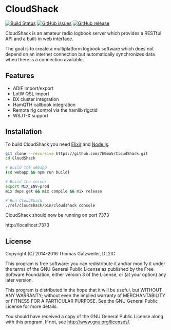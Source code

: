 # CloudShack

  [![Build Status](https://img.shields.io/travis/7h0ma5/CloudShack.svg?style=flat)](https://travis-ci.org/7h0ma5/CloudShack)
  [![GitHub issues](https://img.shields.io/github/issues/7h0ma5/cloudshack.svg?style=flat)](https://github.com/7h0ma5/cloudshack/issues)
  [![GitHub release](https://img.shields.io/github/release/7h0ma5/CloudShack.svg?maxAge=2592000)](https://github.com/7h0ma5/CloudShack/releases)

CloudShack is an amateur radio logbook server which provides a RESTful API and a
built-in web interface.

The goal is to create a multiplatform logbook software which does not depend on
an internet connection but automatically synchronizes data when there is a connection available.

## Features

- ADIF import/export
- LotW QSL import
- DX cluster integration
- HamQTH callbook integration
- Remote rig control via the hamlib rigctld
- WSJT-X support

## Installation

To build CloudShack you need [Elixir](http://elixir-lang.org/) and [Node.js](https://nodejs.org/en/).

```bash
git clone --recursive https://github.com/7h0ma5/CloudShack.git
cd CloudShack

# Build the webapp
(cd webapp && npm run build)

# Build the server
export MIX_ENV=prod
mix deps.get && mix compile && mix release

# Run CloudShack
./rel/cloudshack/bin/cloudshack console
```

CloudShack should now be running on port 7373

http://localhost:7373

## License

Copyright (C) 2014-2016 Thomas Gatzweiler, DL2IC

This program is free software: you can redistribute it and/or modify
it under the terms of the GNU General Public License as published by
the Free Software Foundation, either version 3 of the License, or
(at your option) any later version.

This program is distributed in the hope that it will be useful,
but WITHOUT ANY WARRANTY; without even the implied warranty of
MERCHANTABILITY or FITNESS FOR A PARTICULAR PURPOSE.  See the
GNU General Public License for more details.

You should have received a copy of the GNU General Public License
along with this program.  If not, see <http://www.gnu.org/licenses/>.
